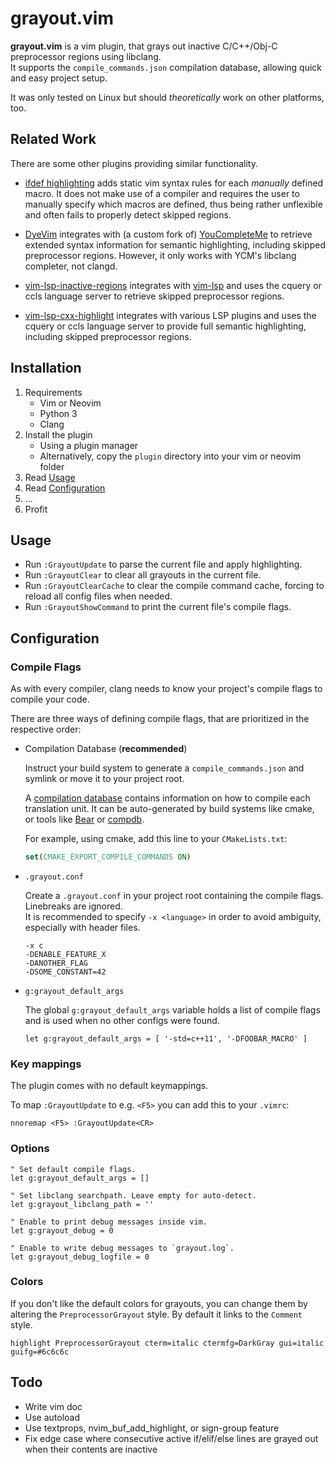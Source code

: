 # grayout.vim

**grayout.vim** is a vim plugin, that grays out inactive C/C++/Obj-C preprocessor regions using libclang.<br/>
It supports the `compile_commands.json` compilation database, allowing quick and easy project setup.

It was only tested on Linux but should *theoretically* work on other platforms, too.

## Related Work
There are some other plugins providing similar functionality.

* [ifdef highlighting][ifdefhighlighting] adds static vim syntax rules for each *manually* defined macro. It does not make use of a compiler and requires the user to manually specify which macros are defined, thus being rather unflexible and often fails to properly detect skipped regions.

* [DyeVim][DyeVim] integrates with (a custom fork of) [YouCompleteMe][ycm] to retrieve extended syntax information for semantic highlighting, including skipped preprocessor regions.
However, it only works with YCM's libclang completer, not clangd.

* [vim-lsp-inactive-regions][lspregions] integrates with [vim-lsp][vimlsp] and uses the cquery or ccls language server to retrieve skipped preprocessor regions.

* [vim-lsp-cxx-highlight][vimlspcxx] integrates with various LSP plugins and uses the cquery or ccls language server to provide full semantic highlighting, including skipped preprocessor regions.


## Installation

1. Requirements
    * Vim or Neovim
    * Python 3
    * Clang
2. Install the plugin
    * Using a plugin manager
    * Alternatively, copy the `plugin` directory into your vim or neovim folder
3. Read [Usage](#usage)
4. Read [Configuration](#configuration)
5. ...
6. Profit




## Usage

* Run `:GrayoutUpdate` to parse the current file and apply highlighting.
* Run `:GrayoutClear` to clear all grayouts in the current file.
* Run `:GrayoutClearCache` to clear the compile command cache, forcing to reload all config files when needed.
* Run `:GrayoutShowCommand` to print the current file's compile flags.


## Configuration

### Compile Flags

As with every compiler, clang needs to know your project's compile flags to compile your code.

There are three ways of defining compile flags, that are prioritized in the respective order:

* Compilation Database (**recommended**)

    Instruct your build system to generate a `compile_commands.json` and symlink or move it to your project root.

    A [compilation database][clangdatabase] contains information on how to compile each translation unit. It can be auto-generated by build systems like cmake, or tools like [Bear][bear] or [compdb][compdb].

    For example, using cmake, add this line to your `CMakeLists.txt`:

    ```cmake
    set(CMAKE_EXPORT_COMPILE_COMMANDS ON)
    ```

* `.grayout.conf`

    Create a `.grayout.conf` in your project root containing the compile flags. Linebreaks are ignored.<br/>
    It is recommended to specify `-x <language>` in order to avoid ambiguity, especially with header files.

    ```
    -x c
    -DENABLE_FEATURE_X
    -DANOTHER_FLAG
    -DSOME_CONSTANT=42
    ```

* `g:grayout_default_args`

    The global `g:grayout_default_args` variable holds a list of compile flags and is used when no other configs were found.

    ```vim
    let g:grayout_default_args = [ '-std=c++11', '-DFOOBAR_MACRO' ]
    ```


### Key mappings

The plugin comes with no default keymappings.

To map `:GrayoutUpdate` to e.g. `<F5>` you can add this to your `.vimrc`:

```vim
nnoremap <F5> :GrayoutUpdate<CR>
```

### Options

```vim
" Set default compile flags.
let g:grayout_default_args = []

" Set libclang searchpath. Leave empty for auto-detect.
let g:grayout_libclang_path = ''

" Enable to print debug messages inside vim.
let g:grayout_debug = 0

" Enable to write debug messages to `grayout.log`.
let g:grayout_debug_logfile = 0
```

### Colors

If you don't like the default colors for grayouts, you can change them by altering the `PreprocessorGrayout` style.
By default it links to the `Comment` style.

```vim
highlight PreprocessorGrayout cterm=italic ctermfg=DarkGray gui=italic guifg=#6c6c6c
```


## Todo

* Write vim doc
* Use autoload
* Use textprops, nvim_buf_add_highlight, or sign-group feature
* Fix edge case where consecutive active if/elif/else lines are grayed out when their contents are inactive


[ifdefhighlighting]: http://www.vim.org/scripts/script.php?script_id=7
[ycm]: https://github.com/ycm-core/YouCompleteMe
[DyeVim]: https://github.com/davits/DyeVim
[lspregions]: https://github.com/krzbe/vim-lsp-inactive-regions
[vimlspcxx]: https://github.com/jackguo380/vim-lsp-cxx-highlight
[compdb]: https://github.com/Sarcasm/compdb
[clangdatabase]: http://clang.llvm.org/docs/JSONCompilationDatabase.html
[bear]: https://github.com/rizsotto/Bear
[vimlsp]: https://github.com/prabirshrestha/vim-lsp
